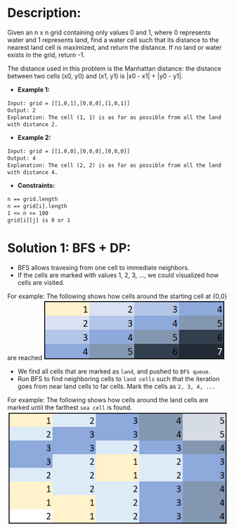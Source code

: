 # Description:

Given an n x n grid containing only values 0 and 1, where 0 represents water and 1 represents land, find a water cell such that its distance to the nearest land cell is maximized, and return the distance. If no land or water exists in the grid, return -1.

The distance used in this problem is the Manhattan distance: the distance between two cells (x0, y0) and (x1, y1) is |x0 - x1| + |y0 - y1|.

* **Example 1:**

```
Input: grid = [[1,0,1],[0,0,0],[1,0,1]]
Output: 2
Explanation: The cell (1, 1) is as far as possible from all the land with distance 2.
```

* **Example 2:**

```
Input: grid = [[1,0,0],[0,0,0],[0,0,0]]
Output: 4
Explanation: The cell (2, 2) is as far as possible from all the land with distance 4.
```

* **Constraints:**
```
n == grid.length
n == grid[i].length
1 <= n <= 100
grid[i][j] is 0 or 1
```

# Solution 1: BFS + DP:

* BFS allows travesing from one cell to immediate neighbors. 
* If the cells are marked with values 1, 2, 3, ..., we could visualized how cells are visited. 

For example: The following shows how cells around the starting cell at {0,0} are reached ![image info](./1.png)

* We find all cells that are marked as `land`, and pushed to `BFS queue`. 
* Run BFS to find neighboring cells to `land cells` such that the iteration goes from near land cells to far cells. Mark the cells as `2, 3, 4, ...`

  
For example: The following shows how cells around the land cells are marked until the farthest `sea cell` is found. ![image info](./2.png)
